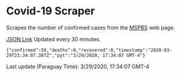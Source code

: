 # Covid-19 Scraper

Scrapes the number of confirmed cases from the [MSPBS](https://www.mspbs.gov.py/covid-19.php) web page.

[JSON Link](https://jmayalag.github.io/covid19-scrape/cases.json)
Updated every 30 minutes.
```
{"confirmed":59,"deaths":0,"recovered":0,"timestamp":"2020-03-29T21:34:07.387Z","pyt":"3/29/2020, 17:34:07 GMT-4"}
```
Last update (Paraguay Time): 3/29/2020, 17:34:07 GMT-4